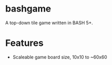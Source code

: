 # bashgame
A top-down tile game written in BASH 5+.

<h1>Features</h1>
<ul>
  <li>Scaleable game board size, 10x10 to ~60x60</li>
</ul>
